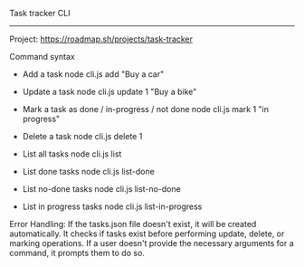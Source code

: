 Task tracker CLI
****************
Project: https://roadmap.sh/projects/task-tracker

Command syntax

* Add a task
node cli.js add "Buy a car"

* Update a task
node cli.js update 1 "Buy a bike"

* Mark a task as done / in-progress / not done
node cli.js mark 1 "in progress"

* Delete a task
node cli.js delete 1

* List all tasks
node cli.js list

* List done tasks
node cli.js list-done

* List no-done tasks
node cli.js list-no-done

* List in progress tasks
node cli.js list-in-progress



Error Handling:
If the tasks.json file doesn't exist, it will be created automatically.
It checks if tasks exist before performing update, delete, or marking operations.
If a user doesn't provide the necessary arguments for a command, it prompts them to do so.


